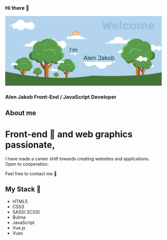 ### Hi there 👋

![Alen Jakob Welcome](/AlenJakobGit.png)

### Alen Jakob Front-End / JavaScript Developer

## About me 

# Front-end 🤔 and web graphics passionate,
I have made a career shift towards creating websites and applications.
Open to cooperation.

Feel free to contact me 💬

## My Stack 🌱

- HTML5
- CSS3
- SASS( SCSS)
- Bulma
- JavaScript
- Vue.js
- Vuex





<!--
**AlenJakob/AlenJakob** is a ✨ _special_ ✨ repository because its `README.md` (this file) appears on your GitHub profile.

Here are some ideas to get you started:

- 🔭 I’m currently working on ...
- 🌱 I’m currently learning ...
- 👯 I’m looking to collaborate on ...
- 🤔 I’m looking for help with ...
- 💬 Ask me about ...
- 📫 How to reach me: ...
- 😄 Pronouns: ...
- ⚡ Fun fact: ...
-->
